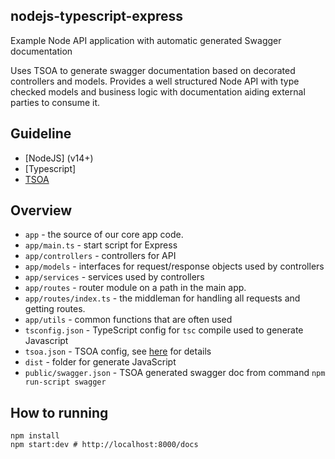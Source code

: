 ## nodejs-typescript-express

Example Node API application with automatic generated Swagger documentation

Uses TSOA to generate swagger documentation based on decorated controllers and models. Provides a well structured Node API with type checked models and business logic with documentation aiding external parties to consume it.

## Guideline

- [NodeJS] (v14+)
- [Typescript]
- [TSOA](https://tsoa-community.github.io/docs/getting-started.html)

## Overview

- `app` - the source of our core app code.
- `app/main.ts` - start script for Express
- `app/controllers` - controllers for API
- `app/models` - interfaces for request/response objects used by controllers
- `app/services` - services used by controllers
- `app/routes` - router module on a path in the main app.
- `app/routes/index.ts` - the middleman for handling all requests and getting routes.
- `app/utils` - common functions that are often used
- `tsconfig.json` - TypeScript config for `tsc` compile used to generate Javascript
- `tsoa.json` - TSOA config, see [here](https://github.com/lukeautry/tsoa) for details
- `dist` - folder for generate JavaScript
- `public/swagger.json` - TSOA generated swagger doc from command `npm run-script swagger`

## How to running

```
npm install
npm start:dev # http://localhost:8000/docs
```
